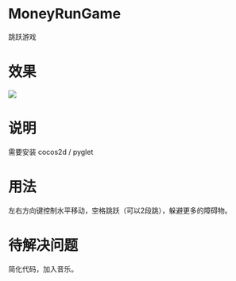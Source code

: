 # MoneyRunGame

跳跃游戏

效果
===
<img src='https://github.com/lhwd521/pythongame/MoneyRunGame/images/money.gif' />

说明
===
需要安装 cocos2d / pyglet

用法
===
左右方向键控制水平移动，空格跳跃（可以2段跳），躲避更多的障碍物。

待解决问题
===
简化代码，加入音乐。
